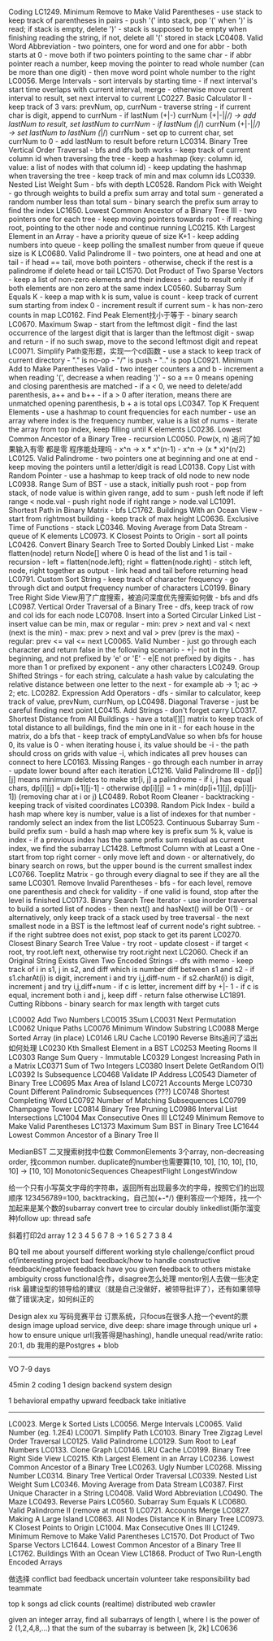 Coding
LC1249. Minimum Remove to Make Valid Parentheses
    - use stack to keep track of parentheses in pairs
    - push '(' into stack, pop '(' when ')' is read; if stack is empty, delete ')'
    - stack is supposed to be empty when finishing reading the string, if not, delete all '(' stored in stack
LC0408. Valid Word Abbreviation
    - two pointers, one for word and one for abbr
    - both starts at 0
    - move both if two pointers pointing to the same char
    - if abbr pointer reach a number, keep moving the pointer to read whole number (can be more than one digit)
    - then move word point whole number to the right
LC0056. Merge Intervals
    - sort intervals by starting time
    - if next interval's start time overlaps with current interval, merge
    - otherwise move current interval to result, set next interval to current
LC0227. Basic Calculator II
    - keep track of 3 vars: prevNum, op, currNum
    - traverse string
    - if current char is digit, append to currNum
    - if lastNum (+|-) currNum (+|-|*|/) -> add lastNum to result, set lastNum to currNum
    - if lastNum (*|/) currNum (+|-|*|/) -> set lastNum to lastNum (*|/) currNum
    - set op to current char, set currNum to 0
    - add lastNum to result before return
LC0314. Binary Tree Vertical Order Traversal
    - bfs and dfs both works
    - keep track of current column id when traversing the tree
    - keep a hashmap (key: column id, value: a list of nodes with that column id)
    - keep updating the hashmap when traversing the tree
    - keep track of min and max column ids
LC0339. Nested List Weight Sum
    - bfs with depth
LC0528. Random Pick with Weight
    - go through weights to build a prefix sum array and total sum
    - generated a random number less than total sum
    - binary search the prefix sum array to find the index
LC1650. Lowest Common Ancestor of a Binary Tree III
    - two pointers one for each tree
    - keep moving pointers towards root
    - if reaching root, pointing to the other node and continue running
LC0215. Kth Largest Element in an Array
    - have a priority queue of size K+1
    - keep adding numbers into queue
    - keep polling the smallest number from queue if queue size is K
LC0680. Valid Palindrome II
    - two pointers, one at head and one at tail
    - if head == tail, move both pointers
    - otherwise, check if the rest is a palindrome if delete head or tail
LC1570. Dot Product of Two Sparse Vectors
    - keep a list of non-zero elements and their indexes
    - add to result only if both elements are non zero at the same index
LC0560. Subarray Sum Equals K
    - keep a map with k is sum, value is count
    - keep track of current sum starting from index 0
    - increment result if current sum - k has non-zero counts in map
LC0162. Find Peak Element找小于等于
    - binary search
LC0670. Maximum Swap
    - start from the leftmost digit
    - find the last occurrence of the largest digit that is larger than the leftmost digit
    - swap and return
    - if no such swap, move to the second leftmost digit and repeat
LC0071. Simplify Path变形题，实现一个cd函数
    - use a stack to keep track of current directory
    - "." is no-op
    - "/" is push
    - ".." is pop
LC0921. Minimum Add to Make Parentheses Valid
    - two integer counters a and b
    - increment a when reading '(', decrease a when reading ')'
    - so a == 0 means opening and closing parenthesis are matched
    - if a < 0, we need to delete/add parenthesis, a++ and b++
    - if a > 0 after iteration, means there are unmatched opening parenthesis, b + a is total ops
LC0347. Top K Frequent Elements
    - use a hashmap to count frequencies for each number
    - use an array where index is the frequency number, value is a list of nums
    - iterate the array from top index, keep filling until K elements
LC0236. Lowest Common Ancestor of a Binary Tree
    - recursion
LC0050. Pow(x, n) 追问了如果输入有零 都是零 程序能处理吗
    - x^n -> x * x^(n-1)
    - x^n -> (x * x)^(n/2)
LC0125. Valid Palindrome
    - two pointers one at beginning and one at end
    - keep moving the pointers until a letter/digit is read
LC0138. Copy List with Random Pointer
    - use a hashmap to keep track of old node to new node
LC0938. Range Sum of BST
    - use a stack, initially push root
    - pop from stack, of node value is within given range, add to sum
    - push left node if left range < node.val
    - push right node if right range > node.val
LC1091. Shortest Path in Binary Matrix
    - bfs
LC1762. Buildings With an Ocean View
    - start from rightmost building
    - keep track of max height
LC0636. Exclusive Time of Functions
    - stack
LC0346. Moving Average from Data Stream
    - queue of K elements
LC0973. K Closest Points to Origin
    - sort all points
LC0426. Convert Binary Search Tree to Sorted Doubly Linked List
    - make flatten(node) return Node[] where 0 is head of the list and 1 is tail
    - recursion
    - left = flatten(node.left); right = flatten(node.right)
    - stitch left, node, right together as output
    - link head and tail before returning head
LC0791. Custom Sort String
    - keep track of character frequency
    - go through dict and output frequency number of characters
LC0199. Binary Tree Right Side View用了广度搜索，被追问深度优先搜索如何做
    - bfs and dfs
LC0987. Vertical Order Traversal of a Binary Tree
    - dfs, keep track of row and col ids for each node
LC0708. Insert into a Sorted Circular Linked List
    - insert value can be min, max or regular
    - min: prev > next and val < next (next is the min)
    - max: prev > next and val > prev (prev is the max)
    - regular: prev <= val <= next
LC0065. Valid Number
    - just go through each character and return false in the following scenario
    - +|- not in the beginning, and not prefixed by 'e' or 'E'
    - e|E not prefixed by digits
    - . has more than 1 or prefixed by exponent
    - any other characters
LC0249. Group Shifted Strings
    - for each string, calculate a hash value by calculating the relative distance between one letter to the next
    - for example ab -> 1; ac -> 2; etc.
LC0282. Expression Add Operators
    - dfs
    - similar to calculator, keep track of value, prevNum, currNum, op
LC0498. Diagonal Traverse
    - just be careful finding next point
LC0415. Add Strings
    - don't forget carry
LC0317. Shortest Distance from All Buildings
    - have a total[][] matrix to keep track of total distance to all buildings, find the min one in it
    - for each house in the matrix, do a bfs that
    - keep track of emptyLandValue so when bfs for house 0, its value is 0
    - when iterating house i, its value should be -i
    - the path should cross on grids with value -i, which indicates all prev houses can connect to here
LC0163. Missing Ranges
    - go through each number in array
    - update lower bound after each iteration
LC1216. Valid Palindrome III
    - dp[i][j] means minimum deletes to make str[i, j] a palindrome
    - if i, j has equal chars, dp[i][j] = dp[i+1][j-1]
    - otherwise dp[i][j] = 1 + min(dp[i+1][j], dp[i][j-1]) (removing char at i or j)
LC0489. Robot Room Cleaner
    - backtracking
    - keeping track of visited coordinates
LC0398. Random Pick Index
    - build a hash map where key is number, value is a list of indexes for that number
    - randomly select an index from the list
LC0523. Continuous Subarray Sum
    - build prefix sum
    - build a hash map where key is prefix sum % k, value is index
    - if a previous index has the same prefix sum residual as current index, we find the subarray
LC1428. Leftmost Column with at Least a One
    - start from top right corner
    - only move left and down
    - or alternatively, do binary search on rows, but the upper bound is the current smallest index
LC0766. Toeplitz Matrix
    - go through every diagnal to see if they are all the same
LC0301. Remove Invalid Parentheses
    - bfs
    - for each level, remove one parenthesis and check for validity
    - if one valid is found, stop after the level is finished
LC0173. Binary Search Tree Iterator
    - use inorder traversal to build a sorted list of nodes
    - then next() and hasNext() will be O(1)
    - or alternatively, only keep track of a stack used by tree traversal
    - the next smallest node in a BST is the leftmost leaf of current node's right subtree.
    - if the right subtree does not exist, pop stack to get its parent
LC0270. Closest Binary Search Tree Value
    - try root
    - update closest
    - if target < root, try root.left next, otherwise try root.right next
LC2060. Check if an Original String Exists Given Two Encoded Strings
    - dfs with memo
    - keep track of i in s1, j in s2, and diff which is number diff between s1 and s2
    - if s1.charAt(i) is digit, increment i and try i,j,diff-num
    - if s2.charAt(i) is digit, increment j and try i,j,diff+num
    - if c is letter, increment diff by +|- 1
    - if c is equal, increment both i and j, keep diff
    - return false otherwise
LC1891. Cutting Ribbons
    - binary search for max length with target cuts 


LC0002 Add Two Numbers
LC0015 3Sum
LC0031 Next Permutation
LC0062 Unique Paths
LC0076 Minimum Window Substring
LC0088 Merge Sorted Array (in place)
LC0146 LRU Cache
LC0190 Reverse Bits追问了溢出如何处理
LC0230 Kth Smallest Element in a BST
LC0253 Meeting Rooms II
LC0303 Range Sum Query - Immutable
LC0329 Longest Increasing Path in a Matrix
LC0371 Sum of Two Integers
LC0380 Insert Delete GetRandom O(1)
LC0392 Is Subsequence
LC0468 Validate IP Address
LC0543 Diameter of Binary Tree
LC0695 Max Area of Island
LC0721 Accounts Merge
LC0730 Count Different Palindromic Subsequences (???)
LC0748 Shortest Completing Word
LC0792 Number of Matching Subsequences
LC0799 Champagne Tower
LC0814 Binary Tree Pruning
LC0986 Interval List Intersections
LC1004 Max Consecutive Ones III
LC1249 Minimum Remove to Make Valid Parentheses
LC1373 Maximum Sum BST in Binary Tree
LC1644 Lowest Common Ancestor of a Binary Tree II

MedianBST 二叉搜索树找中位数
CommonElements 3个array, non-decreasing order, 找common number. duplicate的number也需要算[10, 10], [10, 10], [10, 10] -> [10, 10]
MonotonicSequences
CheapestFlight
LongestWindow

给一个只有小写英文字母的字符串，返回所有出现最多次的字母，按照它们的出现顺序
123456789=100, backtracking，自己加(+-*/)
便利答应一个矩阵，找一个加起来是某个数的subarray
convert tree to circular doubly linkedlist(斯尔溜变种)follow up: thread safe


斜着打印2d array
1 2 3 4
5 6 7 8
-> 1 6
   5
   2 7
   3 8
   4










BQ
tell me about yourself
different working style
challenge/conflict
proud of/interesting project
bad feedback/how to handle constructive feedback/negative feedback
have you given feedback to others
mistake
ambiguity
cross functional合作，disagree怎么处理
mentor别人去做一些决定
risk
最建设型的领导给的建议（就是自己没做好，被领导批评了），还有如果领导做了错误决定，如何纠正的

Design
alex xu
写码竞赛平台
订票系统，只focus在很多人抢一个event的票
design image upload service, dive deep: share image through unique url + how to ensure unique url(我答得是hashing), handle unequal read/write ratio: 20:1, db 我用的是Postgres + blob


















------------------------------------------------------------------------------------------------------------------------
VO
7-9 days

45min
2 coding
1 design
    backend system design

1 behavioral
empathy
upward feedback
take initiative

-----------------
LC0023. Merge k Sorted Lists
LC0056. Merge Intervals
LC0065. Valid Number (eg. 1.2E4)
LC0071. Simplify Path
LC0103. Binary Tree Zigzag Level Order Traversal
LC0125. Valid Palindrome
LC0129. Sum Root to Leaf Numbers
LC0133. Clone Graph
LC0146. LRU Cache
LC0199. Binary Tree Right Side View
LC0215. Kth Largest Element in an Array
LC0236. Lowest Common Ancestor of a Binary Tree
LC0263. Ugly Number
LC0268. Missing Number
LC0314. Binary Tree Vertical Order Traversal
LC0339. Nested List Weight Sum
LC0346. Moving Average from Data Stream
LC0387. First Unique Character in a String
LC0408. Valid Word Abbreviation
LC0490. The Maze
LC0493. Reverse Pairs
LC0560. Subarray Sum Equals K
LC0680. Valid Palindrome II (remove at most 1)
LC0721. Accounts Merge
LC0827. Making A Large Island
LC0863. All Nodes Distance K in Binary Tree
LC0973. K Closest Points to Origin
LC1004. Max Consecutive Ones III
LC1249. Minimum Remove to Make Valid Parentheses
LC1570. Dot Product of Two Sparse Vectors
LC1644. Lowest Common Ancestor of a Binary Tree II
LC1762. Buildings With an Ocean View
LC1868. Product of Two Run-Length Encoded Arrays

做选择
conflict
bad feedback
uncertain
volunteer take responsibility
bad teammate

top k songs
ad click counts (realtime)
distributed web crawler


given an integer array, find all subarrays of length l, where l is the power of 2 (1,2,4,8,...)
that the sum of the subarray is between [k, 2k]
LC0636

